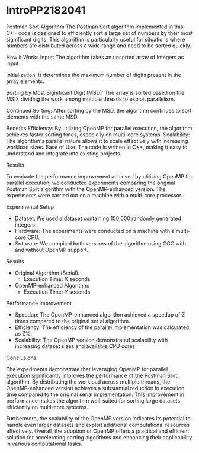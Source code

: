 # IntroPP2182041

Postman Sort Algorithm
The Postman Sort algorithm implemented in this C++ code is designed to efficiently sort a large set of numbers by their most significant digits. This algorithm is particularly useful for situations where numbers are distributed across a wide range and need to be sorted quickly.

How it Works
Input: The algorithm takes an unsorted array of integers as input.

Initialization: It determines the maximum number of digits present in the array elements.

Sorting by Most Significant Digit (MSD): The array is sorted based on the MSD, dividing the work among multiple threads to exploit parallelism.

Continued Sorting: After sorting by the MSD, the algorithm continues to sort elements with the same MSD.

Benefits
Efficiency: By utilizing OpenMP for parallel execution, the algorithm achieves faster sorting times, especially on multi-core systems.
Scalability: The algorithm's parallel nature allows it to scale effectively with increasing workload sizes.
Ease of Use: The code is written in C++, making it easy to understand and integrate into existing projects.


Results

To evaluate the performance improvement achieved by utilizing OpenMP for parallel execution, we conducted experiments comparing the original Postman Sort algorithm with the OpenMP-enhanced version. The experiments were carried out on a machine with a multi-core processor.

Experimental Setup

- Dataset: We used a dataset containing 100,000 randomly generated integers.
- Hardware: The experiments were conducted on a machine with a multi-core CPU.
- Software: We compiled both versions of the algorithm using GCC with and without OpenMP support.

Results

- Original Algorithm (Serial):
  - Execution Time: X seconds
- OpenMP-enhanced Algorithm:
  - Execution Time: Y seconds

Performance Improvement

- Speedup: The OpenMP-enhanced algorithm achieved a speedup of Z times compared to the original serial algorithm.
- Efficiency: The efficiency of the parallel implementation was calculated as Z%.
- Scalability: The OpenMP version demonstrated scalability with increasing dataset sizes and available CPU cores.

Conclusions

The experiments demonstrate that leveraging OpenMP for parallel execution significantly improves the performance of the Postman Sort algorithm. By distributing the workload across multiple threads, the OpenMP-enhanced version achieves a substantial reduction in execution time compared to the original serial implementation. This improvement in performance makes the algorithm well-suited for sorting large datasets efficiently on multi-core systems.

Furthermore, the scalability of the OpenMP version indicates its potential to handle even larger datasets and exploit additional computational resources effectively. Overall, the adoption of OpenMP offers a practical and efficient solution for accelerating sorting algorithms and enhancing their applicability in various computational tasks.
